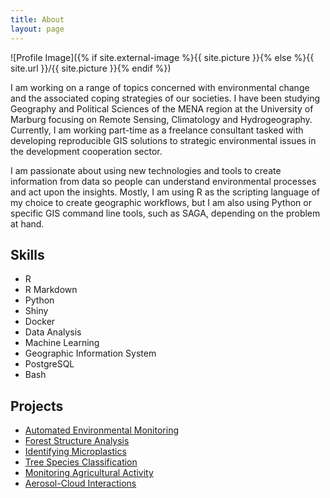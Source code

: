 ```yaml
---
title: About
layout: page
---
```

![Profile Image]({% if site.external-image %}{{ site.picture }}{% else %}{{ site.url }}/{{ site.picture }}{% endif %})

<p>I am working on a range of topics concerned with environmental change and the associated coping strategies of our societies. I have been studying Geography and Political Sciences of the MENA region at the University of Marburg focusing on Remote Sensing, Climatology and Hydrogeography. Currently, I am working part-time as a freelance consultant tasked with developing reproducible GIS solutions to strategic environmental issues in the development cooperation sector.  </p>

<p>I am passionate about using new technologies and tools to create information from data so people can understand environmental processes and act upon the insights. Mostly, I am using R as the scripting language of my choice to create geographic workflows, but I am also using Python or specific GIS command line tools, such as SAGA, depending on the problem at hand. </p>


<h2>Skills</h2>

<ul class="skill-list">
	<li>R</li>
    <li>R Markdown</li>
	<li>Python</li>
	<li>Shiny</li>
    <li>Docker</li>
	<li>Data Analysis</li>
	<li>Machine Learning</li>
	<li>Geographic Information System</li>
	<li>PostgreSQL</li>
    <li>Bash</li>
</ul>


<h2>Projects</h2>

<ul>
	<li><a href="https://github.com/goergen95/sensorbox-docu/">Automated Environmental Monitoring</a></li>
	<li><a href="https://github.com/goergen95/mof_caldern/">Forest Structure Analysis</a></li>
	<li><a href="https://github.com/goergen95/polymeRID/">Identifying Microplastics</a></li>
    <li><a href="https://github.com/goergen95/forestPhenology/">Tree Species Classification</a></li>
    <li><a href="https://github.com/goergen95/AgriIBB/">Monitoring Agricultural Activity</a></li>
<li><a href="https://github.com/goergen95/aciASB/">Aerosol-Cloud Interactions</a></li>
</ul>

